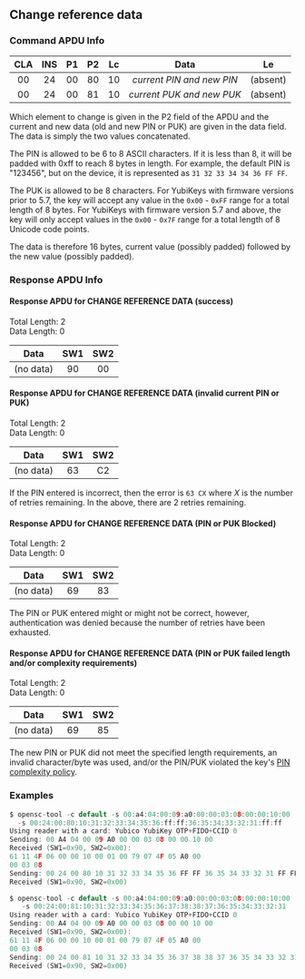 <!-- Copyright 2021 Yubico AB

Licensed under the Apache License, Version 2.0 (the "License");
you may not use this file except in compliance with the License.
You may obtain a copy of the License at

    http://www.apache.org/licenses/LICENSE-2.0

Unless required by applicable law or agreed to in writing, software
distributed under the License is distributed on an "AS IS" BASIS,
WITHOUT WARRANTIES OR CONDITIONS OF ANY KIND, either express or implied.
See the License for the specific language governing permissions and
limitations under the License. -->

## Change reference data

### Command APDU Info

| CLA | INS | P1 | P2 | Lc |           Data            |    Le    |
|:---:|:---:|:--:|:--:|:--:|:-------------------------:|:--------:| 
| 00  | 24  | 00 | 80 | 10 | *current PIN and new PIN* | (absent) |
| 00  | 24  | 00 | 81 | 10 | *current PUK and new PUK* | (absent) |

Which element to change is given in the P2 field of the APDU and the current and new
data (old and new PIN or PUK) are given in the data field. The data is simply the two
values concatenated.

The PIN is allowed to be 6 to 8 ASCII characters. If it is less than 8, it
will be padded with 0xff to reach 8 bytes in length. For example, the default PIN is "123456", but on the device,
it is represented as `31 32 33 34 34 36 FF FF`.

The PUK is allowed to be 8 characters. For YubiKeys with firmware versions prior to 5.7, the key will accept any value in the `0x00` -
`0xFF` range for a total length of 8 bytes. For YubiKeys with firmware version 5.7 and above, the key will only accept values in the `0x00` -
`0x7F` range for a total length of 8 Unicode code points.

The data is therefore 16 bytes, current value (possibly padded) followed by the new
value (possibly padded).

### Response APDU Info

#### Response APDU for CHANGE REFERENCE DATA (success)

Total Length: 2\
Data Length: 0

|   Data    | SW1 | SW2 |
|:---------:|:---:|:---:|
| (no data) | 90  | 00  |

#### Response APDU for CHANGE REFERENCE DATA (invalid current PIN or PUK)

Total Length: 2\
Data Length: 0

|   Data    | SW1 | SW2 | 
|:---------:|:---:|:---:|
| (no data) | 63  | C2  |

If the PIN entered is incorrect, then the error is `63 CX` where *X* is the number of
retries remaining. In the above, there are 2 retries remaining.

#### Response APDU for CHANGE REFERENCE DATA (PIN or PUK Blocked)

Total Length: 2\
Data Length: 0

|   Data    | SW1 | SW2 | 
|:---------:|:---:|:---:|
| (no data) | 69  | 83  |

The PIN or PUK entered might or might not be correct, however, authentication was denied
because the number of retries have been exhausted.

#### Response APDU for CHANGE REFERENCE DATA (PIN or PUK failed length and/or complexity requirements)

Total Length: 2\
Data Length: 0

|   Data    | SW1 | SW2 | 
|:---------:|:---:|:---:|
| (no data) | 69  | 85  |

The new PIN or PUK did not meet the specified length requirements, an invalid character/byte was used, and/or the PIN/PUK violated the key's [PIN complexity policy](xref:UsersManualPinComplexityPolicy).

### Examples

```C
$ opensc-tool -c default -s 00:a4:04:00:09:a0:00:00:03:08:00:00:10:00
  -s 00:24:00:80:10:31:32:33:34:35:36:ff:ff:36:35:34:33:32:31:ff:ff
Using reader with a card: Yubico YubiKey OTP+FIDO+CCID 0
Sending: 00 A4 04 00 09 A0 00 00 03 08 00 00 10 00
Received (SW1=0x90, SW2=0x00):
61 11 4F 06 00 00 10 00 01 00 79 07 4F 05 A0 00
00 03 08
Sending: 00 24 00 80 10 31 32 33 34 35 36 FF FF 36 35 34 33 32 31 FF FF
Received (SW1=0x90, SW2=0x00)

$ opensc-tool -c default -s 00:a4:04:00:09:a0:00:00:03:08:00:00:10:00
   -s 00:24:00:81:10:31:32:33:34:35:36:37:38:38:37:36:35:34:33:32:31
Using reader with a card: Yubico YubiKey OTP+FIDO+CCID 0
Sending: 00 A4 04 00 09 A0 00 00 03 08 00 00 10 00
Received (SW1=0x90, SW2=0x00):
61 11 4F 06 00 00 10 00 01 00 79 07 4F 05 A0 00
00 03 08
Sending: 00 24 00 81 10 31 32 33 34 35 36 37 38 38 37 36 35 34 33 32 31
Received (SW1=0x90, SW2=0x00)
```
